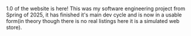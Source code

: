 1.0 of the website is here! This was my software engineering project from Spring of 2025, it has finished it's main dev cycle and is now in a usable form(in theory though there is no real listings here it is a simulated web store). 
